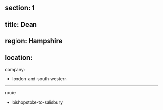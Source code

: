 ﻿section: 1
----
title: Dean
----
region: Hampshire
----
location: 
----
company:
- london-and-south-western
----
route:
- bishopstoke-to-salisbury
